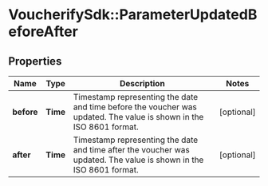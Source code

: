 # VoucherifySdk::ParameterUpdatedBeforeAfter

## Properties

| Name | Type | Description | Notes |
| ---- | ---- | ----------- | ----- |
| **before** | **Time** | Timestamp representing the date and time before the voucher was updated. The value is shown in the ISO 8601 format. | [optional] |
| **after** | **Time** | Timestamp representing the date and time after the voucher was updated. The value is shown in the ISO 8601 format. | [optional] |

